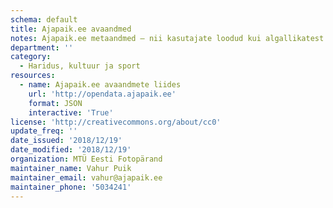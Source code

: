 ```yaml
---
schema: default
title: Ajapaik.ee avaandmed
notes: Ajapaik.ee metaandmed – nii kasutajate loodud kui algallikatest pärinevad
department: ''
category:
  - Haridus, kultuur ja sport
resources:
  - name: Ajapaik.ee avaandmete liides
    url: 'http://opendata.ajapaik.ee'
    format: JSON
    interactive: 'True'
license: 'http://creativecommons.org/about/cc0'
update_freq: ''
date_issued: '2018/12/19'
date_modified: '2018/12/19'
organization: MTÜ Eesti Fotopärand
maintainer_name: Vahur Puik
maintainer_email: vahur@ajapaik.ee
maintainer_phone: '5034241'
---
```

